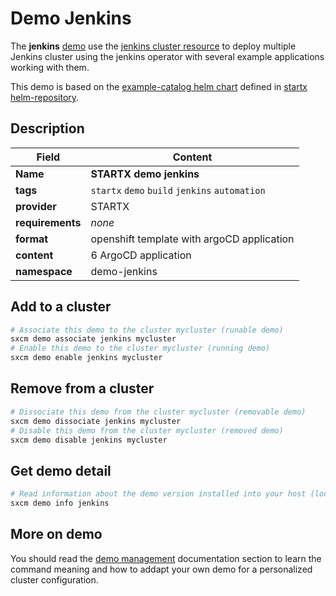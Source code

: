 # Demo Jenkins

The **jenkins** [demo](../../5-demos) use the [jenkins cluster resource](../../resources/jenkins) to deploy multiple Jenkins cluster using the jenkins operator with several example applications working with them.

This demo is based on the [example-catalog helm chart](https://helm-repository.readthedocs.io/en/latest/charts/example-catalog) defined in [startx helm-repository](https://helm-repository.readthedocs.io).

## Description

| Field            | Content                                         |
| ---------------- | ----------------------------------------------- |
| **Name**         | **STARTX demo jenkins**                         |
| **tags**         | `startx` `demo` `build` `jenkins`  `automation` |
| **provider**     | STARTX                                          |
| **requirements** | _none_                                          |
| **format**       | openshift template with argoCD application      |
| **content**      | 6 ArgoCD application                            |
| **namespace**    | demo-jenkins                                    |

## Add to a cluster

```bash
# Associate this demo to the cluster mycluster (runable demo)
sxcm demo associate jenkins mycluster
# Enable this demo to the cluster mycluster (running demo)
sxcm demo enable jenkins mycluster
```

## Remove from a cluster

```bash
# Dissociate this demo from the cluster mycluster (removable demo)
sxcm demo dissociate jenkins mycluster
# Disable this demo from the cluster mycluster (removed demo)
sxcm demo disable jenkins mycluster
```

## Get demo detail

```bash
# Read information about the demo version installed into your host (local)
sxcm demo info jenkins
```

## More on demo

You should read the [demo management](../../5-demos) documentation section to learn the command
meaning and how to addapt your own demo for a personalized cluster configuration.
